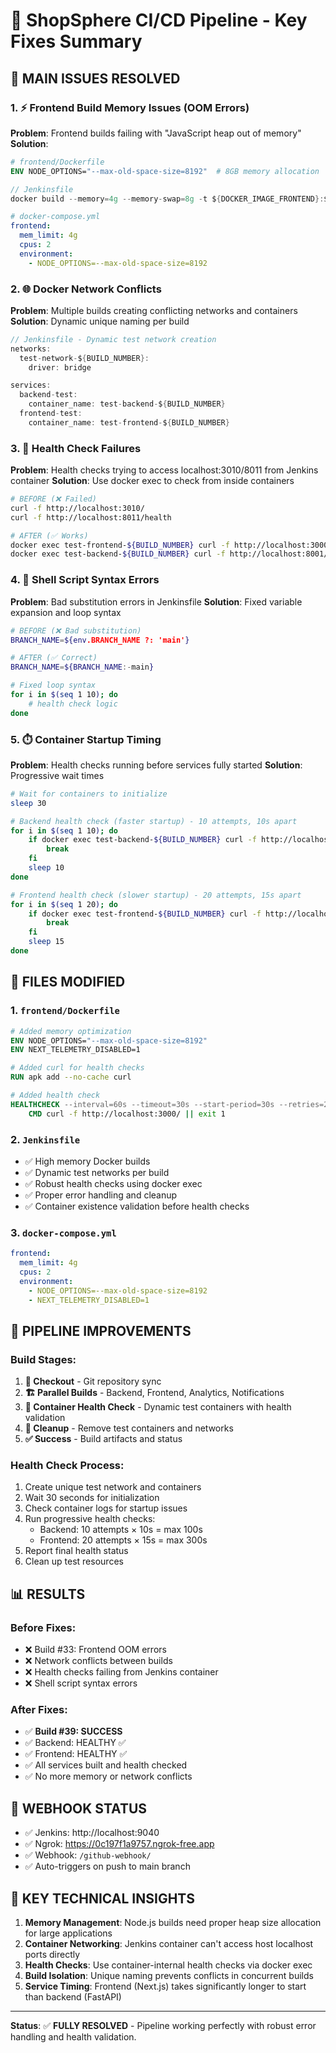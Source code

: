 # 🔧 ShopSphere CI/CD Pipeline - Key Fixes Summary

## 🎯 **MAIN ISSUES RESOLVED**

### 1. ⚡ **Frontend Build Memory Issues (OOM Errors)**
**Problem**: Frontend builds failing with "JavaScript heap out of memory"
**Solution**: 
```dockerfile
# frontend/Dockerfile
ENV NODE_OPTIONS="--max-old-space-size=8192"  # 8GB memory allocation
```
```groovy
// Jenkinsfile
docker build --memory=4g --memory-swap=8g -t ${DOCKER_IMAGE_FRONTEND}:${BUILD_NUMBER} .
```
```yaml
# docker-compose.yml
frontend:
  mem_limit: 4g
  cpus: 2
  environment:
    - NODE_OPTIONS=--max-old-space-size=8192
```

### 2. 🌐 **Docker Network Conflicts**
**Problem**: Multiple builds creating conflicting networks and containers
**Solution**: Dynamic unique naming per build
```groovy
// Jenkinsfile - Dynamic test network creation
networks:
  test-network-${BUILD_NUMBER}:
    driver: bridge

services:
  backend-test:
    container_name: test-backend-${BUILD_NUMBER}
  frontend-test:
    container_name: test-frontend-${BUILD_NUMBER}
```

### 3. 🏥 **Health Check Failures**
**Problem**: Health checks trying to access localhost:3010/8011 from Jenkins container
**Solution**: Use docker exec to check from inside containers
```bash
# BEFORE (❌ Failed)
curl -f http://localhost:3010/
curl -f http://localhost:8011/health

# AFTER (✅ Works)
docker exec test-frontend-${BUILD_NUMBER} curl -f http://localhost:3000/
docker exec test-backend-${BUILD_NUMBER} curl -f http://localhost:8001/health
```

### 4. 🐚 **Shell Script Syntax Errors**
**Problem**: Bad substitution errors in Jenkinsfile
**Solution**: Fixed variable expansion and loop syntax
```bash
# BEFORE (❌ Bad substitution)
BRANCH_NAME=${env.BRANCH_NAME ?: 'main'}

# AFTER (✅ Correct)
BRANCH_NAME=${BRANCH_NAME:-main}

# Fixed loop syntax
for i in $(seq 1 10); do
    # health check logic
done
```

### 5. ⏱️ **Container Startup Timing**
**Problem**: Health checks running before services fully started
**Solution**: Progressive wait times
```bash
# Wait for containers to initialize
sleep 30

# Backend health check (faster startup) - 10 attempts, 10s apart
for i in $(seq 1 10); do
    if docker exec test-backend-${BUILD_NUMBER} curl -f http://localhost:8001/health; then
        break
    fi
    sleep 10
done

# Frontend health check (slower startup) - 20 attempts, 15s apart
for i in $(seq 1 20); do
    if docker exec test-frontend-${BUILD_NUMBER} curl -f http://localhost:3000/; then
        break
    fi
    sleep 15
done
```

## 📁 **FILES MODIFIED**

### 1. `frontend/Dockerfile`
```dockerfile
# Added memory optimization
ENV NODE_OPTIONS="--max-old-space-size=8192"
ENV NEXT_TELEMETRY_DISABLED=1

# Added curl for health checks
RUN apk add --no-cache curl

# Added health check
HEALTHCHECK --interval=60s --timeout=30s --start-period=30s --retries=2 \
    CMD curl -f http://localhost:3000/ || exit 1
```

### 2. `Jenkinsfile`
- ✅ High memory Docker builds
- ✅ Dynamic test networks per build
- ✅ Robust health checks using docker exec
- ✅ Proper error handling and cleanup
- ✅ Container existence validation before health checks

### 3. `docker-compose.yml`
```yaml
frontend:
  mem_limit: 4g
  cpus: 2
  environment:
    - NODE_OPTIONS=--max-old-space-size=8192
    - NEXT_TELEMETRY_DISABLED=1
```

## 🎯 **PIPELINE IMPROVEMENTS**

### Build Stages:
1. **🔄 Checkout** - Git repository sync
2. **🏗️ Parallel Builds** - Backend, Frontend, Analytics, Notifications
3. **🐳 Container Health Check** - Dynamic test containers with health validation
4. **🧹 Cleanup** - Remove test containers and networks
5. **✅ Success** - Build artifacts and status

### Health Check Process:
1. Create unique test network and containers
2. Wait 30 seconds for initialization
3. Check container logs for startup issues
4. Run progressive health checks:
   - Backend: 10 attempts × 10s = max 100s
   - Frontend: 20 attempts × 15s = max 300s
5. Report final health status
6. Clean up test resources

## 📊 **RESULTS**

### Before Fixes:
- ❌ Build #33: Frontend OOM errors
- ❌ Network conflicts between builds
- ❌ Health checks failing from Jenkins container
- ❌ Shell script syntax errors

### After Fixes:
- ✅ **Build #39: SUCCESS**
- ✅ Backend: HEALTHY ✅
- ✅ Frontend: HEALTHY ✅
- ✅ All services built and health checked
- ✅ No more memory or network conflicts

## 🚀 **WEBHOOK STATUS**

- ✅ Jenkins: http://localhost:9040
- ✅ Ngrok: https://0c197f1a9757.ngrok-free.app
- ✅ Webhook: `/github-webhook/`
- ✅ Auto-triggers on push to main branch

## 🔑 **KEY TECHNICAL INSIGHTS**

1. **Memory Management**: Node.js builds need proper heap size allocation for large applications
2. **Container Networking**: Jenkins container can't access host localhost ports directly
3. **Health Checks**: Use container-internal health checks via docker exec
4. **Build Isolation**: Unique naming prevents conflicts in concurrent builds
5. **Service Timing**: Frontend (Next.js) takes significantly longer to start than backend (FastAPI)

---

**Status**: ✅ **FULLY RESOLVED** - Pipeline working perfectly with robust error handling and health validation.

